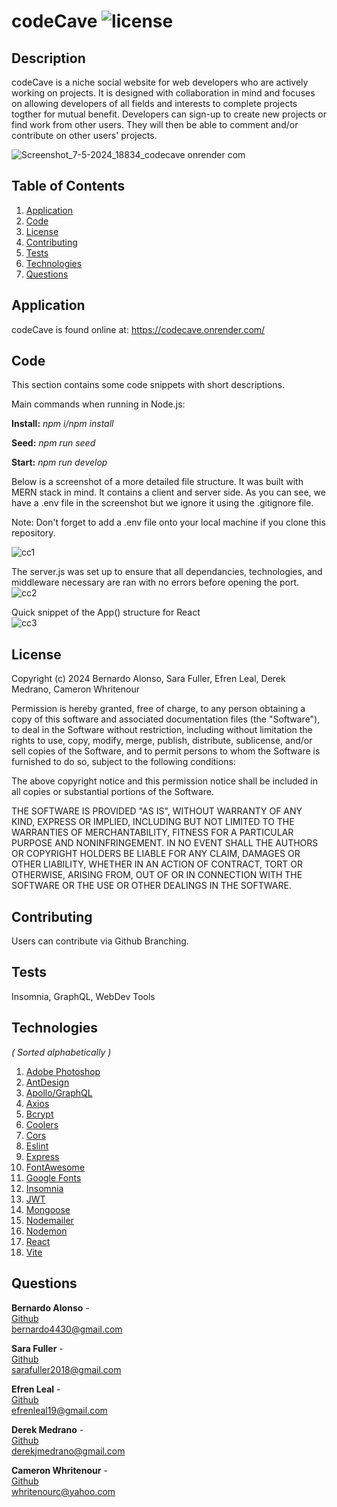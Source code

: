 # codeCave ![license](https://img.shields.io/badge/license-MIT-blue)

## Description
codeCave is a niche social website for web developers who are actively working on projects. It is designed with collaboration in mind and focuses on allowing developers of all fields and interests to complete projects togther for mutual benefit. Developers can sign-up to create new projects or find work from other users. They will then be able to comment and/or contribute on other users' projects.

![Screenshot_7-5-2024_18834_codecave onrender com](https://github.com/sarafuller2018/codeCave/assets/42650709/97daa97f-89d8-4ab1-b5a6-05abf26adb10)


## Table of Contents
1. [Application](#application)
2. [Code](#code)
3. [License](#license)
4. [Contributing](#contributing)
5. [Tests](#tests)
6. [Technologies](#technologies)
7. [Questions](#questions)

## Application
codeCave is found online at: https://codecave.onrender.com/

## Code
This section contains some code snippets with short descriptions.

Main commands when running in Node.js: 

<b>Install:</b> <i>npm i/npm install</i>

<b>Seed:</b> <i>npm run seed</i>

<b>Start:</b> <i>npm run develop</i>
<br>

Below is a screenshot of a more detailed file structure.
It was built with MERN stack in mind. It contains a client and server side.
As you can see, we have a .env file in the screenshot but we ignore it using the .gitignore file.

Note: Don't forget to add a .env file onto your local machine if you clone this repository.

![cc1](https://github.com/sarafuller2018/codeCave/assets/42650709/188c8d40-c2dc-4d66-9888-400b4dc82f8f)

The server.js was set up to ensure that all dependancies, technologies, and middleware necessary are ran with no errors before opening the port.
<br>
![cc2](https://github.com/sarafuller2018/codeCave/assets/42650709/88e0ae07-2e81-47df-b069-3976e0cd37b0)

Quick snippet of the App() structure for React
<br>
![cc3](https://github.com/sarafuller2018/codeCave/assets/42650709/b4ee6052-fdc8-4a11-b214-80deb2c8ca1f)

## License
Copyright (c) 2024 Bernardo Alonso, Sara Fuller, Efren Leal, Derek Medrano, Cameron Whritenour

Permission is hereby granted, free of charge, to any person obtaining a copy of this software and associated documentation files (the "Software"), to deal in the Software without restriction, including without limitation the rights to use, copy, modify, merge, publish, distribute, sublicense, and/or sell copies of the Software, and to permit persons to whom the Software is furnished to do so, subject to the following conditions:

The above copyright notice and this permission notice shall be included in all copies or substantial portions of the Software.

THE SOFTWARE IS PROVIDED "AS IS", WITHOUT WARRANTY OF ANY KIND, EXPRESS OR IMPLIED, INCLUDING BUT NOT LIMITED TO THE WARRANTIES OF MERCHANTABILITY, FITNESS FOR A PARTICULAR PURPOSE AND NONINFRINGEMENT. IN NO EVENT SHALL THE AUTHORS OR COPYRIGHT HOLDERS BE LIABLE FOR ANY CLAIM, DAMAGES OR OTHER LIABILITY, WHETHER IN AN ACTION OF CONTRACT, TORT OR OTHERWISE, ARISING FROM, OUT OF OR IN CONNECTION WITH THE SOFTWARE OR THE USE OR OTHER DEALINGS IN THE SOFTWARE.

## Contributing
Users can contribute via Github Branching.

## Tests
Insomnia, GraphQL, WebDev Tools

## Technologies

<i>( Sorted alphabetically )</i>

1. [Adobe Photoshop](https://www.adobe.com/products/photoshop.html)
2. [AntDesign](https://ant.design/)
3. [Apollo/GraphQL](https://www.apollographql.com/docs/react/)
4. [Axios](https://axios-http.com/docs/intro)
5. [Bcrypt](https://www.npmjs.com/package/bcrypt)
6. [Coolers](https://coolors.co/97947c)
7. [Cors](https://developer.mozilla.org/en-US/docs/Web/HTTP/CORS)
8. [Eslint](https://eslint.org/)
9. [Express](https://expressjs.com/)
10. [FontAwesome](https://fontawesome.com/)
11. [Google Fonts](https://fonts.google.com/)
12. [Insomnia](https://insomnia.rest/)
13. [JWT](https://jwt.io/)
14. [Mongoose](https://mongoosejs.com/)
15. [Nodemailer](https://nodemailer.com/)
16. [Nodemon](https://www.npmjs.com/package/nodemon)
17. [React](https://react.dev/)
18. [Vite](https://vitejs.dev/)


## Questions

<b>Bernardo Alonso</b> - <br>
[Github](www.github.com/oneuglyghost) <br />
bernardo4430@gmail.com

<b>Sara Fuller</b> - <br>
[Github](www.github.com/sarafuller2018) <br />
sarafuller2018@gmail.com

<b>Efren Leal</b> - <br>
[Github](www.github.com/Efren96) <br />
efrenleal19@gmail.com

<b>Derek Medrano</b> - <br>
[Github](www.github.com/derekmedrano) <br />
derekjmedrano@gmail.com

<b>Cameron Whritenour</b> - <br>
[Github](www.github.com/camwhritenour) <br />
whritenourc@yahoo.com


